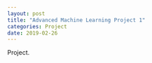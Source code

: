 ```yaml
---
layout: post
title: "Advanced Machine Learning Project 1"
categories: Project
date: 2019-02-26
---
```


Project.